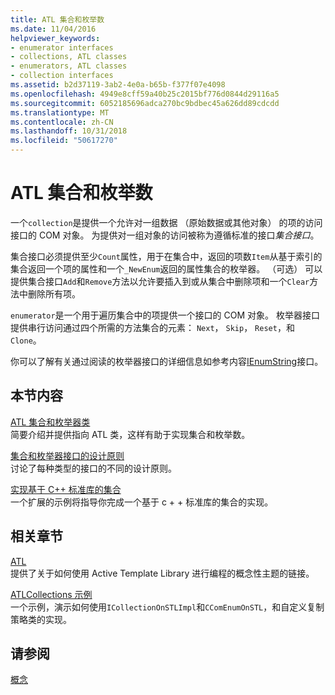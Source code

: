 ```yaml
---
title: ATL 集合和枚举数
ms.date: 11/04/2016
helpviewer_keywords:
- enumerator interfaces
- collections, ATL classes
- enumerators, ATL classes
- collection interfaces
ms.assetid: b2d37119-3ab2-4e0a-b65b-f377f07e4098
ms.openlocfilehash: 4949e8cff59a40b25c2015bf776d0844d29116a5
ms.sourcegitcommit: 6052185696adca270bc9bdbec45a626dd89cdcdd
ms.translationtype: MT
ms.contentlocale: zh-CN
ms.lasthandoff: 10/31/2018
ms.locfileid: "50617270"
---
```

# <a name="atl-collections-and-enumerators"></a>ATL 集合和枚举数

一个`collection`是提供一个允许对一组数据 （原始数据或其他对象） 的项的访问接口的 COM 对象。 为提供对一组对象的访问被称为遵循标准的接口*集合接口*。

集合接口必须提供至少`Count`属性，用于在集合中，返回的项数`Item`从基于索引的集合返回一个项的属性和一个`_NewEnum`返回的属性集合的枚举器。 （可选） 可以提供集合接口`Add`和`Remove`方法以允许要插入到或从集合中删除项和一个`Clear`方法中删除所有项。

`enumerator`是一个用于遍历集合中的项提供一个接口的 COM 对象。 枚举器接口提供串行访问通过四个所需的方法集合的元素： `Next`， `Skip`， `Reset`，和`Clone`。

你可以了解有关通过阅读的枚举器接口的详细信息如参考内容[IEnumString](/windows/desktop/api/objidl/nn-objidl-ienumstring)接口。

## <a name="in-this-section"></a>本节内容

[ATL 集合和枚举器类](../atl/atl-collection-and-enumerator-classes.md)<br/>
简要介绍并提供指向 ATL 类，这样有助于实现集合和枚举数。

[集合和枚举器接口的设计原则](../atl/design-principles-for-collection-and-enumerator-interfaces.md)<br/>
讨论了每种类型的接口的不同的设计原则。

[实现基于 C++ 标准库的集合](../atl/implementing-an-stl-based-collection.md)<br/>
一个扩展的示例将指导你完成一个基于 c + + 标准库的集合的实现。

## <a name="related-sections"></a>相关章节

[ATL](../atl/active-template-library-atl-concepts.md)<br/>
提供了关于如何使用 Active Template Library 进行编程的概念性主题的链接。

[ATLCollections 示例](../visual-cpp-samples.md)<br/>
一个示例，演示如何使用`ICollectionOnSTLImpl`和`CComEnumOnSTL`，和自定义复制策略类的实现。

## <a name="see-also"></a>请参阅

[概念](../atl/active-template-library-atl-concepts.md)

